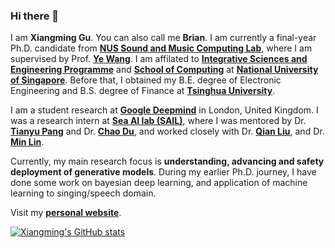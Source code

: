 ### Hi there 👋

I am **Xiangming Gu**. You can also call me **Brian**. I am currently a final-year Ph.D. candidate from **[NUS Sound and Music Computing Lab](https://smcnus.github.io)**, where I am supervised by Prof. **[Ye Wang](https://www.comp.nus.edu.sg/cs/people/wangye/)**. I am affilated to **[Integrative Sciences and Engineering Programme](https://isep.nus.edu.sg)** and **[School of Computing](https://www.comp.nus.edu.sg)** at **[National University of Singapore](https://www.nus.edu.sg)**. Before that, I obtained my B.E. degree of Electronic Engineering and B.S. degree of Finance at **[Tsinghua University](https://www.tsinghua.edu.cn/en/)**.

I am a student research at **[Google Deepmind](https://deepmind.google)** in London, United Kingdom. I was a research intern at **[Sea AI lab (SAIL)](https://sail.sea.com/)**, where I was mentored by Dr. **[Tianyu Pang](https://p2333.github.io/)** and Dr. **[Chao Du](https://duchao0726.github.io/)**, and worked closely with Dr. **[Qian Liu](https://siviltaram.github.io/)**, and Dr. **[Min Lin](https://linmin.me/)**.

Currently, my main research focus is **understanding, advancing and safety deployment of generative models**. During my earlier Ph.D. journey, I have done some work on bayesian deep learning, and application of machine learning to singing/speech domain.

Visit my **[personal website](https://guxm2021.github.io)**.

[![Xiangming's GitHub stats](https://github-readme-stats-git-masterorgs-github-readme-stats-team.vercel.app/api?username=guxm2021&include_orgs=true)](https://github.com/anuraghazra/github-readme-stats)
